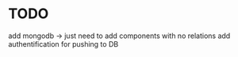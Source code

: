 # TODO
add mongodb -> just need to add components with no relations
add authentification for pushing to DB



